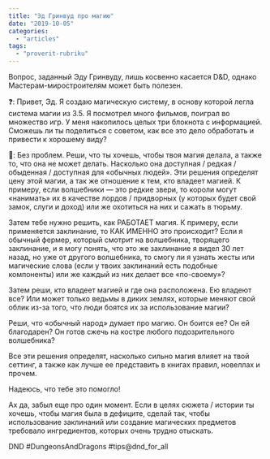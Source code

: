 ```yaml
---
title: "Эд Гринвуд про магию"
date: "2019-10-05"
categories: 
  - "articles"
tags: 
  - "proverit-rubriku"
---
```


Вопрос, заданный Эду Гринвуду, лишь косвенно касается D&D, однако Мастерам-миростроителям может быть полезен.

❓: Привет, Эд. Я создаю магическую систему, в основу которой легла система магии из 3.5. Я посмотрел много фильмов, поиграл во множество игр. У меня накопилось целых три блокнота с информацией. Сможешь ли ты поделиться с советом, как все это дело обработать и привести к хорошему виду?

🧙: Без проблем. Реши, что ты хочешь, чтобы твоя магия делала, а также то, что она не может делать. Насколько она доступная / редкая / обыденная / доступная для «обычных людей». Эти решения определят цену этой магии, а так же отношение к тем, кто владеет магией. К примеру, если волшебники — это редкие звери, то короли могут «нанимать» их в качестве лордов / придворных (у которых будет свой замок, слуги и доход) или же охотиться на них и сажать в тюрьму.

Затем тебе нужно решить, как РАБОТАЕТ магия. К примеру, если применяется заклинание, то КАК ИМЕННО это происходит? Если я обычный фермер, который смотрит на волшебника, творящего заклинание, и я могу понять, что это же заклинание я видел 30 лет назад, но уже от другого волшебника, то смогу ли я узнать жесты или магические слова (если у твоих заклинаний есть подобные компоненты) или же каждый из них делает все «по-своему»?

Затем реши, кто владеет магией и где она расположена. Ею владеют все? Или может только ведьмы в диких землях, которые меняют свой облик из-за того, что люди боятся их за использование магии?

Реши, что «обычный народ» думает про магию. Он боится ее? Он ей благодарен? Он готов сжечь на костре любого подозрительного волшебника?

Все эти решения определят, насколько сильно магия влияет на твой сеттинг, а также как лучше ее представить в книгах правил, новеллах и прочем.

Надеюсь, что тебе это помогло!

Ах да, забыл еще про один момент. Если в целях сюжета / истории ты хочешь, чтобы магия была в дефиците, сделай так, чтобы использование заклинаний или создание магических предметов требовало ингредиентов, которых очень трудно отыскать.

DND #DungeonsAndDragons #tips@dnd\_for\_all
